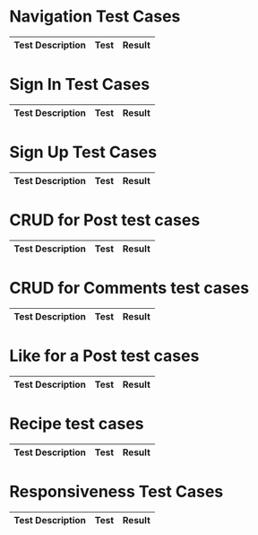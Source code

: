 # Navigation Test Cases
| Test Description              | Test | Result |
|-------------------------------|------------------------------------------|--------|
# Sign In Test Cases
| Test Description              | Test | Result |
|-------------------------------|------------------------------------------|--------|
# Sign Up Test Cases
| Test Description              | Test | Result |
|-------------------------------|------------------------------------------|--------|
# CRUD for Post test cases
| Test Description              | Test | Result |
|-------------------------------|------------------------------------------|--------|
# CRUD for Comments test cases
| Test Description              | Test | Result |
|-------------------------------|------------------------------------------|--------|
# Like for a Post test cases
| Test Description              | Test | Result |
|-------------------------------|------------------------------------------|--------|
# Recipe test cases
| Test Description              | Test | Result |
|-------------------------------|------------------------------------------|--------|
# Responsiveness Test Cases
| Test Description              | Test | Result |
|-------------------------------|------------------------------------------|--------|
